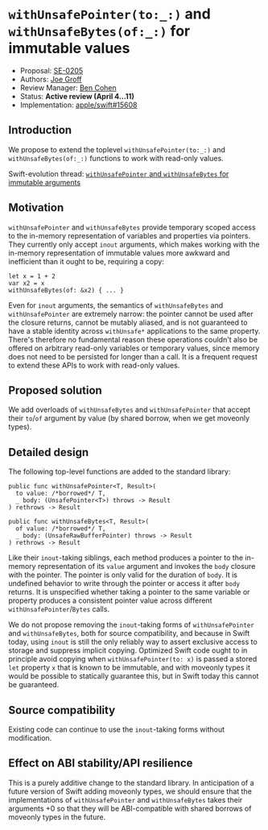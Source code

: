 # `withUnsafePointer(to:_:)` and `withUnsafeBytes(of:_:)` for immutable values

* Proposal: [SE-0205](0205-withUnsafePointer-for-lets.md)
* Authors: [Joe Groff](https://github.com/jckarter)
* Review Manager: [Ben Cohen](https://github.com/airspeedswift)
* Status: **Active review (April 4...11)**
* Implementation: [apple/swift#15608](https://github.com/apple/swift/pull/15608)

## Introduction

We propose to extend the toplevel `withUnsafePointer(to:_:)` and
`withUnsafeBytes(of:_:)` functions to work with read-only values.

Swift-evolution thread: [`withUnsafePointer` and `withUnsafeBytes` for immutable arguments](https://forums.swift.org/t/withunsafepointer-and-withunsafebytes-for-immutable-arguments/11493/5)

## Motivation

`withUnsafePointer` and `withUnsafeBytes` provide temporary scoped access to
the in-memory representation of variables and properties via pointers. They
currently only accept `inout` arguments, which makes working with the
in-memory representation of immutable values more awkward and inefficient
than it ought to be, requiring a copy:

```
let x = 1 + 2
var x2 = x
withUnsafeBytes(of: &x2) { ... }
```

Even for `inout` arguments, the semantics of `withUnsafeBytes` and
`withUnsafePointer` are extremely narrow: the pointer cannot be used after
the closure returns, cannot be mutably aliased, and is not guaranteed to
have a stable identity across `withUnsafe*` applications to the same
property. There's therefore no fundamental reason these operations couldn't
also be offered on arbitrary read-only variables or temporary values, since
memory does not need to be persisted for longer than a call. It is a
frequent request to extend these APIs to work with read-only values.

## Proposed solution

We add overloads of `withUnsafeBytes` and `withUnsafePointer` that accept
their `to`/`of` argument by value (by shared borrow, when we get moveonly
types).

## Detailed design

The following top-level functions are added to the standard library:

```
public func withUnsafePointer<T, Result>(
  to value: /*borrowed*/ T,
  _ body: (UnsafePointer<T>) throws -> Result
) rethrows -> Result

public func withUnsafeBytes<T, Result>(
  of value: /*borrowed*/ T,
  _ body: (UnsafeRawBufferPointer) throws -> Result
) rethrows -> Result
```

Like their `inout`-taking siblings, each method produces a pointer to
the in-memory representation of its `value` argument and invokes the `body`
closure with the pointer. The pointer is only valid for the duration of `body`.
It is undefined behavior to write through the pointer or access it after
`body` returns. It is unspecified whether taking a pointer to the same
variable or property produces a consistent pointer value across different
`withUnsafePointer`/`Bytes` calls.

We do not propose removing the `inout`-taking forms of `withUnsafePointer`
and `withUnsafeBytes`, both for source compatibility, and because in Swift
today, using `inout` is still the only reliably way to assert exclusive
access to storage and suppress implicit copying. Optimized Swift code
ought to in principle avoid copying when `withUnsafePointer(to: x)` is passed
a stored `let` property `x` that is known to be immutable, and with moveonly
types it would be possible to statically guarantee this, but in Swift today
this cannot be guaranteed.

## Source compatibility

Existing code can continue to use the `inout`-taking forms without modification.

## Effect on ABI stability/API resilience

This is a purely additive change to the standard library. In anticipation
of a future version of Swift adding moveonly types, we should ensure that
the implementations of `withUnsafePointer` and `withUnsafeBytes` takes their
arguments +0 so that they will be ABI-compatible with shared borrows of
moveonly types in the future.
